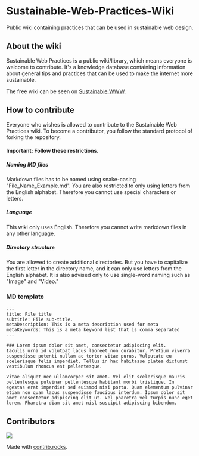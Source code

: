 # Sustainable-Web-Practices-Wiki
Public wiki containing practices that can be used in sustainable web design.

## About the wiki
Sustainable Web Practices is a public wiki/library, which means everyone is welcome to contribute. It's a knowledge database containing information about general tips and practices that can be used to make the internet more sustainable.

The free wiki can be seen on [Sustainable WWW](https://sustainablewww.org/wiki). 

## How to contribute
Everyone who wishes is allowed to contribute to the Sustainable Web Practices wiki. To become a contributor, you follow the standard protocol of forking the repository.

#### Important: Follow these restrictions.
##### Naming MD files
Markdown files has to be named using snake-casing   "File_Name_Example.md". You are also restricted to only using letters from the English alphabet. Therefore you cannot use special characters or letters.

##### Language 
This wiki only uses English. Therefore you cannot write markdown files in any other language.

##### Directory structure 
You are allowed to create additional directories. But you have to capitalize the first letter in the directory name, and it can only use letters from the English alphabet. It is also advised only to use single-word naming such as "Image" and "Video."

### MD template
```
---
title: File title
subtitle: File sub-title.
metaDescription: This is a meta description used for meta
metaKeywords: This is a meta keyword list that is comma separated
---

### Lorem ipsum dolor sit amet, consectetur adipiscing elit.
Iaculis urna id volutpat lacus laoreet non curabitur. Pretium viverra suspendisse potenti nullam ac tortor vitae purus. Vulputate eu scelerisque felis imperdiet. Tellus in hac habitasse platea dictumst vestibulum rhoncus est pellentesque.

Vitae aliquet nec ullamcorper sit amet. Vel elit scelerisque mauris pellentesque pulvinar pellentesque habitant morbi tristique. In egestas erat imperdiet sed euismod nisi porta. Quam elementum pulvinar etiam non quam lacus suspendisse faucibus interdum. Ipsum dolor sit amet consectetur adipiscing elit ut. Vel pharetra vel turpis nunc eget lorem. Pharetra diam sit amet nisl suscipit adipiscing bibendum.
```

## Contributors
<a href="https://github.com/Sustainable-WWW/Sustainable-Web-Practices-Wiki/graphs/contributors">
  <img src="https://contrib.rocks/image?repo=Sustainable-WWW/Sustainable-Web-Practices-Wiki" />
</a>

Made with [contrib.rocks](https://contrib.rocks).
